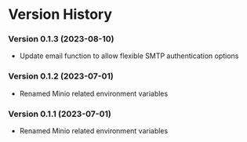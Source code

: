 # Version History


### Version 0.1.3 (2023-08-10)
- Update email function to allow flexible SMTP authentication options

### Version 0.1.2 (2023-07-01)
- Renamed Minio related environment variables

### Version 0.1.1 (2023-07-01)
- Renamed Minio related environment variables
